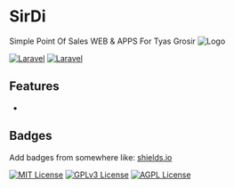 
# SirDi
Simple Point Of Sales WEB & APPS For Tyas Grosir
![Logo](https://trello.com/1/cards/637ce3f12f62d4038e7f3ed1/attachments/637ce542a87c6702341494ce/previews/637ce543a87c6702341494d9/download/sirdi.png)

[![Laravel](https://github.com/galangw/PBLKasir/actions/workflows/testing.yml/badge.svg)](https://github.com/galangw/PBLKasir/actions/workflows/testing.yml)
[![Laravel](https://img.shields.io/github/v/release/galangw/PBLKasir)](https://github.com/galangw/PBLKasir/actions/workflows/testing.yml)




## Features
-


## Badges

Add badges from somewhere like: [shields.io](https://shields.io/)

[![MIT License](https://img.shields.io/badge/License-MIT-green.svg)](https://choosealicense.com/licenses/mit/)
[![GPLv3 License](https://img.shields.io/badge/License-GPL%20v3-yellow.svg)](https://opensource.org/licenses/)
[![AGPL License](https://img.shields.io/badge/license-AGPL-blue.svg)](http://www.gnu.org/licenses/agpl-3.0)

